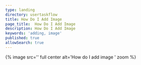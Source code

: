 ```yaml
---
type: landing
directory: usertaskflow
title: How Do I Add Image
page_title:  How Do I Add Image
description: How Do I Add Image
keywords: 'adding, image'
published: true
allowSearch: true
---
```

{% image src='' full center  alt='How do I add image '  zoom %} 
